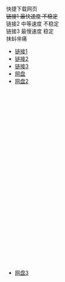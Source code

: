 快捷下载网页<br />
<del>链接1 最快速度 不稳定</del><br />
链接2 中等速度 不稳定<br />
链接3 最慢速度 稳定<br />
抹蚪🉐痛<br />
* [链接1](http://bbb.gm88888888.com/o_1ejd0e83f1bv139q1465cj514nha.mp4)
* [链接2](https://onedrive.gimhoy.com/1drv/aHR0cHM6Ly8xZHJ2Lm1zL3YvcyFBbmoxU2JnUUdqVHhobERzX1hSRy04a1Z2dEx1.mp4)
* [链接3](https://cxk233.github.io/IMG_4350.mp4)
* [网盘](https://crun.lanzoui.com/i8nm2h1fb0j)
* [网盘2](https://crun.lanzoui.com/ie8gphdk4ed)
<br /><br /><br /><br /><br /><br /><br /><br /><br /><br />
<br /><br /><br /><br /><br /><br /><br /><br /><br /><br />
<br /><br /><br /><br /><br /><br /><br /><br /><br /><br />
* [网盘3](http://cxk233.ys168.com/)
